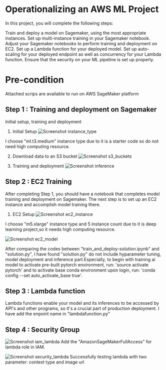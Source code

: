 # Operationalizing an AWS ML Project
In this project, you will complete the following steps:

Train and deploy a model on Sagemaker, using the most appropriate instances. Set up multi-instance training in your Sagemaker notebook.
Adjust your Sagemaker notebooks to perform training and deployment on EC2.
Set up a Lambda function for your deployed model. Set up auto-scaling for your deployed endpoint as well as concurrency for your Lambda function.
Ensure that the security on your ML pipeline is set up properly.


# Pre-condition
Attached scrips are available to run on AWS SageMaker platform


## Step 1 : Training and deployment on Sagemaker
Initial setup, training and deployment

1. Initial Setup
![Screenshot instance_type](/screenshots/notebook_instance.png)

I choose "ml.t3.medium" instance type due to it is a starter code so do not need high computing resource.

2. Download data to an S3 bucket
![Screenshot s3_buckets](/screenshots/s3_buckets.png)


3. Training and deployment
![Screenshot inference](/screenshots/endpoint.png)


## Step 2 : EC2 Training
After completing Step 1, you should have a notebook that completes model training and deployment on Sagemaker. The next step is to set up an EC2 instance and accomplish model training there.

1. EC2 Setup
![Screenshot ec2_instance](/screenshots/ec2_instance.png)

I choose "m5.xlarge" instance type and 5 instance count due to it is deep learning project,so it needs high computing resource.

![Screenshot ec2_model](/screenshots/ai_model.png)

After comparing the codes between "train_and_deploy-solution.ipynb" and "solution.py", I have found "solution.py" do not include hyparameter tuning, model deployment and inference part.Especially, to begin with training ai model to activate pre-built pytorch environment, run: 'source activate pytorch' and to activate base conda environment upon login, run: 'conda config --set auto_activate_base true'.


## Step 3 : Lambda function
Lambda functions enable your model and its inferences to be accessed by API's and other programs, so it's a crucial part of production deployment. I have add the enpoint name in "lambdafunction.py"


## Step 4 : Security Group
![Screenshot iam_lambda](/screenshots/IAM_lambda.png)
Add the "AmazonSageMakerFullAccess" for lambda role in IAM.

![Screenshot security_lambda](/screenshots/security_lambda.png)
Successfully testing lambda with two parameter: context type and image url
